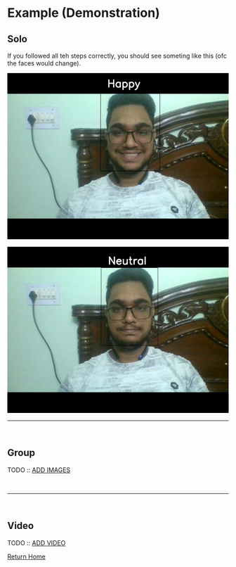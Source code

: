 # Example (Demonstration)

## Solo

If you followed all teh steps correctly, you should see someting like this (ofc the faces would change).

![Happy](logs/Happy_solo.png)

![Neutral](logs/Neutral_solo.png)
<br>

---
<br>

## Group

TODO :: [ADD IMAGES](https://www.github.com/TheFenrisLycaon/Sentiment-Analysis/issues/#1)

<br>

---
<br>

## Video

TODO :: [ADD VIDEO](https://www.github.com/TheFenrisLycaon/Sentiment-Analysis/issues/#1)

[Return Home](README.md)
